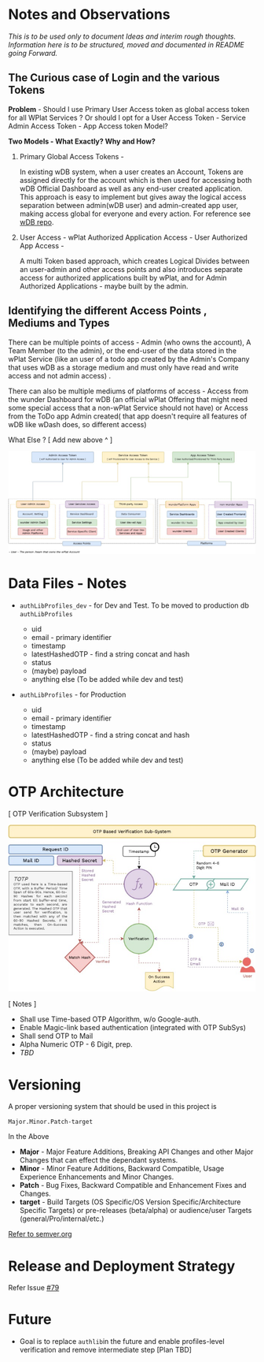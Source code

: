 # Notes and Observations

_This is to be used only to document Ideas and interim rough thoughts. Information here is to be structured, moved and documented in README going Forward._

## The Curious case of Login and the various Tokens

**Problem** - Should I use Primary User Access token as global access token for all WPlat Services ? Or should I opt for a User Access Token - Service Admin Access Token - App Access token Model?

**Two Models - What Exactly? Why and How?**

1. Primary Global Access Tokens -

    In existing wDB system, when a user creates an Account, Tokens are assigned directly for the account which is then used for accessing both wDB Official Dashboard as well as any end-user created application. This approach is easy to implement but gives away the logical access separation between admin(wDB user) and admin-created app user, making access global for everyone and every action. For reference see [wDB repo](https://github.com/TanmoySG/wunderDB).

2. User Access - wPlat Authorized Application Access - User Authorized App Access -

    A multi Token based approach, which creates Logical Divides between an user-admin and other access points and also introduces separate access for authorized applications built by wPlat, and for Admin Authorized Applications - maybe built by the admin.

## Identifying the different Access Points , Mediums and Types

There can be multiple points of access - Admin (who owns the account), A Team Member (to the admin), or the end-user of the data stored in the wPlat Service (like an user of a todo app created by the Admin's Company that uses wDB as a storage medium and must only have read and write access and not admin access) .

There can also be multiple mediums of platforms of access - Access from the wunder Dashboard for wDB (an official wPlat Offering that might need some special access that a non-wPlat Service should not have) or Access from the ToDo app Admin created( that app doesn't require all features of wDB like wDash does, so different access)

What Else ? [ Add new above ^ ]

![](https://github.com/TanmoySG/wunder-identity-provider/blob/dev/architecture/diagrams/Access-Types-Logic.jpg)


# Data Files - Notes

- `authLibProfiles_dev` - for Dev and Test. To be moved to production db `authLibProfiles`
    - uid
    - email - primary identifier
    - timestamp
    - latestHashedOTP - find a string concat and hash
    - status
    - (maybe) payload
    - anything else (To be added while dev and test)

- `authLibProfiles` - for Production
    - uid
    - email - primary identifier
    - timestamp
    - latestHashedOTP - find a string concat and hash
    - status
    - (maybe) payload
    - anything else (To be added while dev and test)


# OTP Architecture

[ OTP Verification Subsystem ]

![OTP-Subsystem](./diagrams/OTP-SubSystem.jpg)

[ Notes ]

- Shall use Time-based OTP Algorithm, w/o Google-auth.
- Enable Magic-link based authentication (integrated with OTP SubSys)
- Shall send OTP to Mail 
- Alpha Numeric OTP - 6 Digit, prep.
- _TBD_

# Versioning 


A proper versioning system that should be used in this project is

```
Major.Minor.Patch-target
```

In the Above 

- **Major** - Major Feature Additions, Breaking API Changes and other Major Changes that can effect the dependant systems.
- **Minor** - Minor Feature Additions, Backward Compatible, Usage Experience Enhancements and Minor Changes.
- **Patch** - Bug Fixes, Backward Compatible and Enhancement Fixes and Changes.
- **target** - Build Targets (OS Specific/OS Version Specific/Architecture Specific Targets) or pre-releases (beta/alpha) or audience/user Targets (general/Pro/internal/etc.)

[Refer to semver.org](https://semver.org/)


# Release and Deployment Strategy

Refer Issue [#79](https://github.com/TanmoySG/wunder-identity-provider/issues/79)

# Future

- Goal is to replace `authlib`in the future and enable profiles-level verification and remove intermediate step [Plan TBD]